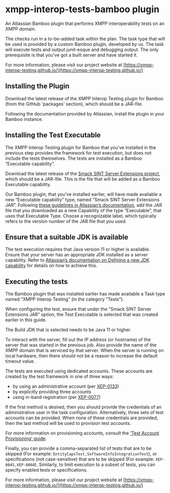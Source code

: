 # xmpp-interop-tests-bamboo plugin
An Atlassian Bamboo plugin that performs XMPP interoperability tests on an XMPP domain.

The checks run in a to-be-added task within the plan. The task type that will be used is provided by a custom Bamboo plugin, developed by us. The task will execute tests and output junit-esque and debugging output. The only prerequisite is that you’ve got a built server and have started it.

For more information, please visit our project website at [https://xmpp-interop-testing.github.io/](https://xmpp-interop-testing.github.io/)

## Installing the Plugin

Download the latest release of the XMPP Interop Testing plugin for Bamboo (from the GitHub 'packages' section), which should be a JAR-file.

Following the documentation provided by Atlassian, install the plugin in your Bamboo instance.

## Installing the Test Executable

The XMPP Interop Testing plugin for Bamboo that you’ve installed in the previous step provides the framework for test execution, but does not include the tests themselves. The tests are installed as a Bamboo “Executable capability”.

Download the latest release of the [Smack SINT Server Extensions project](https://github.com/XMPP-Interop-Testing/smack-sint-server-extensions/releases), which should be a JAR-file. This is the file that will be added as a Bamboo Executable capability.

Our Bamboo plugin, that you’ve installed earlier, will have made available a new “Executable capability” type, named “Smack SINT Server Extensions JAR”. Following [these guidelines in Atlassian’s documentation](https://confluence.atlassian.com/bamboo/defining-a-new-executable-capability-289277164.html), add the JAR file that you downloaded as a new Capability of the type “Executable”, that uses that Executable Type. Choose a recognizable label, which typically refers to the version number of the JAR file that you used.

## Ensure that a suitable JDK is available

The test execution requires that Java version 11 or higher is available. Ensure that your server has an appropriate JDK installed as a server capability. Refer to [Atlassian’s documentation on Defining a new JDK capability](https://confluence.atlassian.com/bamboo/defining-a-new-jdk-capability-289277157.html) for details on how to achieve this.

## Executing the tests

The Bamboo plugin that was installed earlier has made available a Task type named “XMPP Interop Testing” (in the category “Tests”).

When configuring the test, ensure that under the “Smack SINT Server Extensions JAR” option, the Test Executable is selected that was created earlier in this guide.

The Build JDK that is selected needs to be Java 11 or higher.

To interact with the server, fill out the IP address (or hostname) of the server that was started in the previous job. Also provide the name of the XMPP domain that is serviced by that server. When the server is running on local hardware, then there should not be a reason to increase the default timeout value.

The tests are executed using dedicated accounts. These accounts are created by the test framework in one of three ways:
- by using an administrative account (per [XEP-0133](https://xmpp.org/extensions/xep-0133.html))
- by explicitly providing three accounts
- using in-band registration (per [XEP-0077](https://xmpp.org/extensions/xep-0077.html))

If the first method is desired, then you should provide the credentials of an administrative user in the task configuration. Alternatively, three sets of test accounts can be provided. When none of these credentials are provided, then the last method will be used to provision test accounts.

For more information on provisioning accounts, consult the ['Test Account Provisioning' guide](https://xmpp-interop-testing.github.io/documentation/provisioning-accounts).

Finally, you can provide a comma-separated list of tests that are to be skipped (For example: `EntityCapsTest,SoftwareInfoIntegrationTest`), or specifications (not case-sensitive) that are to be skipped (For example: `XEP-0045,XEP-0060`). Similarly, to limit execution to a subset of tests, you can specify enabled tests or specifications.

For more information, please visit our project website at [https://xmpp-interop-testing.github.io/](https://xmpp-interop-testing.github.io/)
